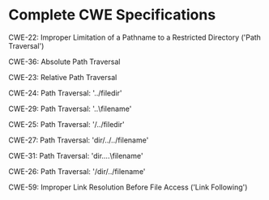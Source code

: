 

# Complete CWE Specifications

CWE-22: Improper Limitation of a Pathname to a Restricted Directory ('Path Traversal')

CWE-36: Absolute Path Traversal

CWE-23: Relative Path Traversal

CWE-24: Path Traversal: '../filedir'

CWE-29: Path Traversal: '\..\filename'

CWE-25: Path Traversal: '/../filedir'

CWE-27: Path Traversal: 'dir/../../filename'

CWE-31: Path Traversal: 'dir\..\..\filename'

CWE-26: Path Traversal: '/dir/../filename'

CWE-59: Improper Link Resolution Before File Access ('Link Following')